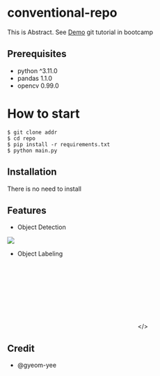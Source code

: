 # conventional-repo

This is Abstract. See [Demo](https://www.google.com)
git tutorial in bootcamp

## Prerequisites

- python ^3.11.0
- pandas 1.1.0
- opencv 0.99.0

# How to start

```shell
$ git clone addr
$ cd repo
$ pip install -r requirements.txt
$ python main.py
```

## Installation

There is no need to install

## Features

- Object Detection

![](https://sample.git)

- Object Labeling

<embed src></>

## Credit

- @gyeom-yee
